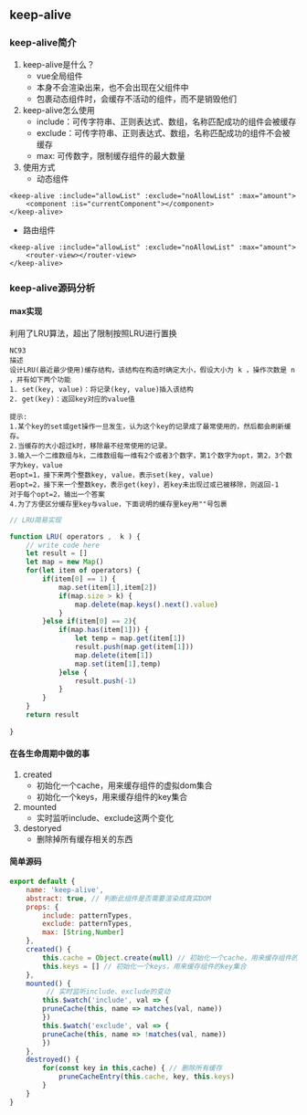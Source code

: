 ## keep-alive
### keep-alive简介
1. keep-alive是什么？
   - vue全局组件
   - 本身不会渲染出来，也不会出现在父组件中
   - 包裹动态组件时，会缓存不活动的组件，而不是销毁他们
2. keep-alive怎么使用
   - include：可传字符串、正则表达式、数组，名称匹配成功的组件会被缓存
   - exclude：可传字符串、正则表达式、数组，名称匹配成功的组件不会被缓存
   - max: 可传数字，限制缓存组件的最大数量
3. 使用方式
   - 动态组件
```vue
<keep-alive :include="allowList" :exclude="noAllowList" :max="amount"> 
    <component :is="currentComponent"></component> 
</keep-alive>
```
   - 路由组件
```vue
<keep-alive :include="allowList" :exclude="noAllowList" :max="amount">
    <router-view></router-view>
</keep-alive>
```
### keep-alive源码分析
#### max实现
利用了LRU算法，超出了限制按照LRU进行置换

```
NC93 
描述
设计LRU(最近最少使用)缓存结构，该结构在构造时确定大小，假设大小为 k ，操作次数是 n ，并有如下两个功能
1. set(key, value)：将记录(key, value)插入该结构
2. get(key)：返回key对应的value值

提示:
1.某个key的set或get操作一旦发生，认为这个key的记录成了最常使用的，然后都会刷新缓存。
2.当缓存的大小超过k时，移除最不经常使用的记录。
3.输入一个二维数组与k，二维数组每一维有2个或者3个数字，第1个数字为opt，第2，3个数字为key，value
若opt=1，接下来两个整数key, value，表示set(key, value)
若opt=2，接下来一个整数key，表示get(key)，若key未出现过或已被移除，则返回-1
对于每个opt=2，输出一个答案
4.为了方便区分缓存里key与value，下面说明的缓存里key用""号包裹
```
```js
// LRU简易实现

function LRU( operators ,  k ) {
    // write code here
    let result = []
    let map = new Map()
    for(let item of operators) {
        if(item[0] == 1) {
            map.set(item[1],item[2])
            if(map.size > k) {
                map.delete(map.keys().next().value)
            }
        }else if(item[0] == 2){
            if(map.has(item[1])) {
                let temp = map.get(item[1])
                result.push(map.get(item[1]))
                map.delete(item[1])
                map.set(item[1],temp)
            }else {
                result.push(-1)
            }
        }
    }
    return result
    
}
```

#### 在各生命周期中做的事
1. created
   - 初始化一个cache，用来缓存组件的虚拟dom集合
   - 初始化一个keys，用来缓存组件的key集合 
2. mounted
   - 实时监听include、exclude这两个变化  
3. destoryed
   - 删除掉所有缓存相关的东西

#### 简单源码
```js
export default {
    name: 'keep-alive',
    abstract: true, // 判断此组件是否需要渲染成真实DOM
    props: {
        include: patternTypes,
        exclude: patternTypes,
        max: [String,Number]
    },
    created() {
        this.cache = Object.create(null) // 初始化一个cache，用来缓存组件的虚拟dom集合
        this.keys = [] // 初始化一个keys，用来缓存组件的key集合 
    },
    mounted() {
         // 实时监听include、exclude的变动
        this.$watch('include', val => {
        pruneCache(this, name => matches(val, name))
        })
        this.$watch('exclude', val => {
        pruneCache(this, name => !matches(val, name))
        })
    },
    destroyed() {
        for(const key in this,cache) { // 删除所有缓存
            pruneCacheEntry(this.cache, key, this.keys)
        }
    }
}
```
